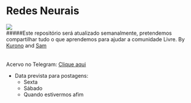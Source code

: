 # Redes Neurais

![](https://www.bixtecnologia.com.br/home/wp-content/uploads/2018/05/machine-learning-o-que-%C3%A9.png)  
#####Este repositório será atualizado semanalmente, pretendemos compartilhar tudo o que aprendemos para ajudar a comunidade Livre.
By [Kurono](https://github.com/kuroninho) and [Sam](https://github.com/Sam-Marx)  
ㅤㅤ  

   
   
Acervo no Telegram: [Clique aqui](https://t.me/AcervoDoSam)

* Data prevista para postagens:  
    * Sexta
    * Sábado
    * Quando estivermos afim
    

 
